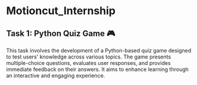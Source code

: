 # Motioncut_Internship 
## Task 1: Python Quiz Game 🎮

This task involves the development of a Python-based quiz game designed to test users' knowledge across various topics. The game presents multiple-choice questions, evaluates user responses, and provides immediate feedback on their answers. It aims to enhance learning through an interactive and engaging experience.

